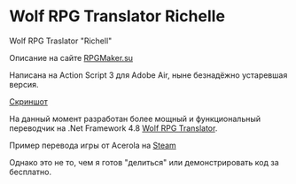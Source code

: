 # Wolf RPG Translator Richelle
Wolf RPG Traslator "Richell"

Описание на сайте [RPGMaker.su](https://rpgmaker.su/f55/wolf-rpg-translator-richell-4178/)

Написана на Action Script 3 для Adobe Air, ныне безнадёжно устаревшая версия.

[Скриншот](https://pair.casualmods.net/images/%D0%A1%D0%BD%D0%B8%D0%BC%D0%BE%D0%BA%20%D1%8D%D0%BA%D1%80%D0%B0%D0%BD%D0%B0%20(121).png)

На данный момент разработан более мощный и функциональный переводчик на .Net Framework 4.8 [Wolf RPG Translator](https://pair.casualmods.net/images/%D0%A1%D0%BD%D0%B8%D0%BC%D0%BE%D0%BA%20%D1%8D%D0%BA%D1%80%D0%B0%D0%BD%D0%B0%20(120).png).

Пример перевода игры от Acerola на [Steam](https://steamcommunity.com/sharedfiles/filedetails/?id=2214443225)

Однако это не то, чем я готов "делиться" или демонстрировать код за бесплатно.
